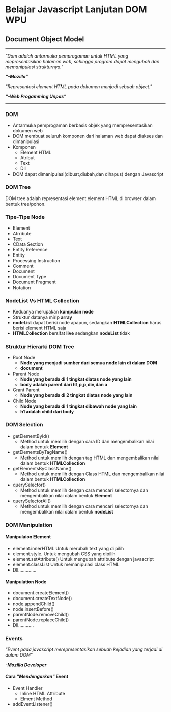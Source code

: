 # Belajar Javascript Lanjutan DOM WPU

## Document Object Model

---

*"Dom adalah antarmuka pemprogaman untuk HTML yang mepresentasikan halaman web, sehingga program dapat mengubah dan memanipulasi strukturnya."*

***"-Mozilla"***

*"Representasi element HTML pada dokumen menjadi sebuah object."*

***"-Web Progamming Unpas"***

---

### DOM

* Antarmuka pemprogaman berbasis objek yang mempresentasikan dokumen web
* DOM membuat seluruh komponen dari halaman web dapat diakses dan dimanipulasi
* Komponen
  * Element HTML
  * Atribut
  * Text
  * Dll
* DOM dapat dimanipulasi(dibuat,diubah,dan dihapus) dengan Javascript

### DOM Tree

DOM tree adalah representasi element element HTML di browser dalam bentuk tree/pohon.

### Tipe-Tipe Node

* Element
* Atrribute
* Text
* CData Section
* Entity Reference
* Entity
* Processing Instruction
* Comment
* Document
* Document Type
* Document Fragment
* Notation

### NodeList Vs HTML Collection

* Keduanya merupakan **kumpulan node**
* Struktur datanya mirip **array**
* **nodeList** dapat berisi node apapun, sedangkan **HTMLCollection** harus berisi element HTML saja
* **HTMLCollection** bersifat **live** sedangkan **nodeList** tidak

### Struktur Hierarki DOM Tree

* Root Node
  * **Node yang menjadi sumber dari semua node lain di dalam DOM**
  * **document**
* Parent Node
  * **Node yang berada di 1 tingkat diatas node yang lain**
  * **body adalah parent dari h1,p,p,div,dan a**
* Grant Parent
  * **Node yang berada di 2 tingkat diatas node yang lain**
* Child Node
  * **Node yang berada di 1 tingkat dibawah node yang lain**
  * **h1 adalah child dari body**

### DOM Selection

* getElementById()
  * Method untuk memilih dengan cara ID dan mengembalikan nilai dalam bentuk **Element**
* getElementsByTagName()
  * Method untuk memilih dengan tag HTML dan mengembalikan nilai dalam bentuk **HTMLCollection**
* getElementsByClassName()
  *  Method untuk memilih dengan Class HTML dan mengembalikan nilai dalam bentuk **HTMLCollection**
* querySelector()
  * Method untuk memilih dengan cara mencari selectornya dan mengembalikan nilai dalam bentuk **Element**
* querySelectorAll()
    * Method untuk memilih dengan cara mencari selectornya dan mengembalikan nilai dalam bentuk **nodeList**

### DOM Manipulation

#### Manipulaion Element

* element.innerHTML
Untuk merubah text yang di pilih
* element.style.<property>
Untuk mengubah CSS yang dipilih
* element.setAttribute()
Untuk mengubah attribute dengan javascript
* element.classList
Untuk memanipulasi class HTML
* Dll..............

#### Manipulation Node
* document.createElement()
* document.createTextNode()
* node.appendChild()
* node.insertBefore()
* parentNode.removeChild()
* parentNode.replaceChild()
* Dll............

### Events

*"Event pada javascript merepresentasikan sebuah kejadian yang terjadi di dalam DOM"*

***-Mozilla Developer***

#### Cara *"Mendengarkan"* Event
* Event Handler
  * Inline HTML Attribute
  * Elment Method
* addEventListener()
